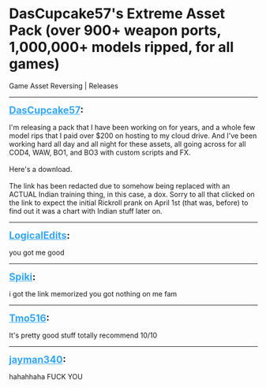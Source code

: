 # DasCupcake57's Extreme Asset Pack (over 900+ weapon ports, 1,000,000+ models ripped, for all games)
Game Asset Reversing | Releases

---
<strong style="font-size: 1.4em;"><span style="text-decoration: underline;text-decoration-color: #34a7f9;"><span style="color:#34a7f9;">DasCupcake57</span></span>:</strong>

<p>I&#39;m releasing a pack that I have been working on for years, and a whole few model rips that I paid over $200 on hosting to my cloud drive. And I&#39;ve been working hard all day and all night for these assets, all going across for all COD4, WAW, BO1, and BO3 with custom scripts and FX.<br /><br />Here&#39;s a download.<br /><br />The link has been redacted due to somehow being replaced with an ACTUAL Indian training thing, in this case, a dox. Sorry to all that clicked on the link to expect the initial Rickroll prank on April 1st (that was, before) to find out it was a chart with Indian stuff later on.</p>

---
<strong style="font-size: 1.4em;"><span style="text-decoration: underline;text-decoration-color: #34a7f9;"><span style="color:#34a7f9;">LogicalEdits</span></span>:</strong>

<p>you got me good</p>

---
<strong style="font-size: 1.4em;"><span style="text-decoration: underline;text-decoration-color: #34a7f9;"><span style="color:#34a7f9;">Spiki</span></span>:</strong>

<p>i got the link memorized you got nothing on me fam</p>

---
<strong style="font-size: 1.4em;"><span style="text-decoration: underline;text-decoration-color: #34a7f9;"><span style="color:#34a7f9;">Tmo516</span></span>:</strong>

<p>It&#39;s pretty good stuff totally recommend 10/10</p>

---
<strong style="font-size: 1.4em;"><span style="text-decoration: underline;text-decoration-color: #34a7f9;"><span style="color:#34a7f9;">jayman340</span></span>:</strong>

<p>hahahhaha FUCK YOU</p>
